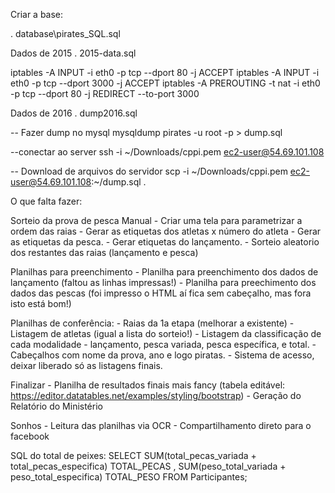 Criar a base:

\. database\pirates_SQL.sql

Dados de 2015
\. 2015-data.sql

iptables -A INPUT -i eth0 -p tcp --dport 80 -j ACCEPT
iptables -A INPUT -i eth0 -p tcp --dport 3000 -j ACCEPT
iptables -A PREROUTING -t nat -i eth0 -p tcp --dport 80 -j REDIRECT --to-port 3000

Dados de 2016
\. dump2016.sql


-- Fazer dump no mysql
mysqldump pirates -u root -p  > dump.sql

--conectar ao server
ssh -i ~/Downloads/cppi.pem ec2-user@54.69.101.108

-- Download de arquivos do servidor
scp -i ~/Downloads/cppi.pem ec2-user@54.69.101.108:~/dump.sql .


O que falta fazer:

Sorteio da prova de pesca Manual
    - Criar uma tela para parametrizar a ordem das raias
    - Gerar as etiquetas dos atletas x número do atleta
    - Gerar as etiquetas da pesca.
    - Gerar etiquetas do lançamento.
    - Sorteio aleatorio dos restantes das raias (lançamento e pesca)
    
Planilhas para preenchimento
    - Planilha para preenchimento dos dados de lançamento (faltou as linhas impressas!)
    - Planilha para preechimento dos dados das pescas (foi impresso o HTML aí fica sem cabeçalho, mas fora isto está bom!)

Planilhas de conferência:
    - Raias da 1a etapa (melhorar a existente)
    - Listagem de atletas (igual a lista do sorteio!)
    - Listagem da classificação de cada modalidade - lançamento, pesca variada, pesca específica, e total.
    - Cabeçalhos com nome da prova, ano e logo piratas.
    - Sistema de acesso, deixar liberado só as listagens finais.

Finalizar
    - Planilha de resultados finais mais fancy (tabela editável: https://editor.datatables.net/examples/styling/bootstrap)
    - Geração do Relatório do Ministério
    
Sonhos
    - Leitura das planilhas via OCR
    - Compartilhamento direto para o facebook
    

SQL do total de peixes:
    SELECT SUM(total_pecas_variada + total_pecas_especifica) TOTAL_PECAS
         , SUM(peso_total_variada + peso_total_especifica) TOTAL_PESO
         FROM Participantes;
